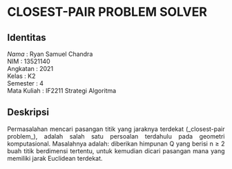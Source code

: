 # CLOSEST-PAIR PROBLEM SOLVER
## Identitas
*Nama* : Ryan Samuel Chandra<br />
NIM : 13521140<br />
Angkatan : 2021<br />
Kelas : K2<br />
Semester : 4<br />
Mata Kuliah : IF2211 Strategi Algoritma

## Deskripsi
<p align="justify">Permasalahan mencari pasangan titik yang jaraknya terdekat (_closest-pair problem_), adalah salah satu persoalan terdahulu pada geometri komputasional. Masalahnya adalah: diberikan himpunan Q yang berisi n ≥ 2 buah titik berdimensi tertentu, untuk kemudian dicari pasangan mana yang memiliki jarak Euclidean terdekat. </p>
